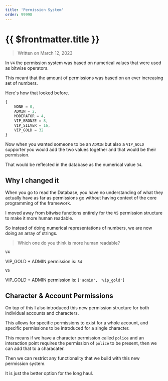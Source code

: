 ```yaml
---
title: 'Permission System'
order: 99998
---
```


# {{ $frontmatter.title }}

> Written on March 12, 2023

In `V4` the permission system was based on numerical values that were used as bitwise operators.

This meant that the amount of permissions was based on an ever increasing set of numbers.

Here's how that looked before.

```ts
{
    NONE = 0,
    ADMIN = 2,
    MODERATOR = 4,
    VIP_BRONZE = 8,
    VIP_SILVER = 16,
    VIP_GOLD = 32
}
```

Now when you wanted someone to be an `ADMIN` but also a `VIP_GOLD` supporter you would add the two values together and that would be their permission.

That would be reflected in the database as the numerical value `34`.

## Why I changed it

When you go to read the Database, you have no understanding of what they actually have as far as permissions go without having context of the core programming of the framework.

I moved away from bitwise functions entirely for the `V5` permission structure to make it more human readable.

So instead of doing numerical representations of numbers, we are now doing an array of strings.

> Which one do you think is more human readable?

`V4` 

VIP_GOLD + ADMIN permission is: `34`

`V5` 

VIP_GOLD + ADMIN permission is: `['admin', 'vip_gold']`

## Character & Account Permissions

On top of this I also introduced this new permission structure for both individual accounts and characters.

This allows for specific permissions to exist for a whole account, and specific permissions to be introduced for a single character.

This means if we have a character permission called `police` and an interaction point requires the permission of `police` to be present, then we can add that to a characater.

Then we can restrict any functionality that we build with this new permission system.

It is just the better option for the long haul.


